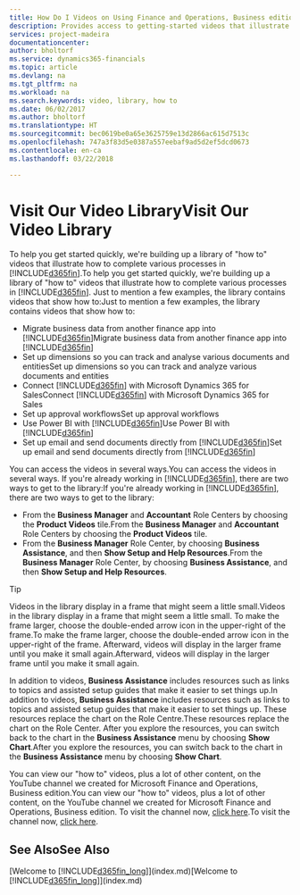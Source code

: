 ```yaml
---
title: How Do I Videos on Using Finance and Operations, Business edition | Microsoft Docs
description: Provides access to getting-started videos that illustrate how to do common tasks.
services: project-madeira
documentationcenter: 
author: bholtorf
ms.service: dynamics365-financials
ms.topic: article
ms.devlang: na
ms.tgt_pltfrm: na
ms.workload: na
ms.search.keywords: video, library, how to
ms.date: 06/02/2017
ms.author: bholtorf
ms.translationtype: HT
ms.sourcegitcommit: bec0619be0a65e3625759e13d2866ac615d7513c
ms.openlocfilehash: 747a3f83d5e0387a557eebaf9ad5d2ef5dcd0673
ms.contentlocale: en-ca
ms.lasthandoff: 03/22/2018

---
```

# <a name="visit-our-video-library"></a><span data-ttu-id="5dd24-103">Visit Our Video Library</span><span class="sxs-lookup"><span data-stu-id="5dd24-103">Visit Our Video Library</span></span>
<span data-ttu-id="5dd24-104">To help you get started quickly, we're building up a library of "how to" videos that illustrate how to complete various processes in [!INCLUDE[d365fin](includes/d365fin_md.md)].</span><span class="sxs-lookup"><span data-stu-id="5dd24-104">To help you get started quickly, we're building up a library of "how to" videos that illustrate how to complete various processes in [!INCLUDE[d365fin](includes/d365fin_md.md)].</span></span> <span data-ttu-id="5dd24-105">Just to mention a few examples, the library contains videos that show how to:</span><span class="sxs-lookup"><span data-stu-id="5dd24-105">Just to mention a few examples, the library contains videos that show how to:</span></span>  

* <span data-ttu-id="5dd24-106">Migrate business data from another finance app into [!INCLUDE[d365fin](includes/d365fin_md.md)]</span><span class="sxs-lookup"><span data-stu-id="5dd24-106">Migrate business data from another finance app into [!INCLUDE[d365fin](includes/d365fin_md.md)]</span></span>  
* <span data-ttu-id="5dd24-107">Set up dimensions so you can track and analyse various documents and entities</span><span class="sxs-lookup"><span data-stu-id="5dd24-107">Set up dimensions so you can track and analyze various documents and entities</span></span>
* <span data-ttu-id="5dd24-108">Connect [!INCLUDE[d365fin](includes/d365fin_md.md)] with Microsoft Dynamics 365 for Sales</span><span class="sxs-lookup"><span data-stu-id="5dd24-108">Connect [!INCLUDE[d365fin](includes/d365fin_md.md)] with Microsoft Dynamics 365 for Sales</span></span>
* <span data-ttu-id="5dd24-109">Set up approval workflows</span><span class="sxs-lookup"><span data-stu-id="5dd24-109">Set up approval workflows</span></span>  
* <span data-ttu-id="5dd24-110">Use Power BI with [!INCLUDE[d365fin](includes/d365fin_md.md)]</span><span class="sxs-lookup"><span data-stu-id="5dd24-110">Use Power BI with [!INCLUDE[d365fin](includes/d365fin_md.md)]</span></span>  
* <span data-ttu-id="5dd24-111">Set up email and send documents directly from [!INCLUDE[d365fin](includes/d365fin_md.md)]</span><span class="sxs-lookup"><span data-stu-id="5dd24-111">Set up email and send documents directly from [!INCLUDE[d365fin](includes/d365fin_md.md)]</span></span>  

<span data-ttu-id="5dd24-112">You can access the videos in several ways.</span><span class="sxs-lookup"><span data-stu-id="5dd24-112">You can access the videos in several ways.</span></span> <span data-ttu-id="5dd24-113">If you're already working in [!INCLUDE[d365fin](includes/d365fin_md.md)], there are two ways to get to the library:</span><span class="sxs-lookup"><span data-stu-id="5dd24-113">If you're already working in [!INCLUDE[d365fin](includes/d365fin_md.md)], there are two ways to get to the library:</span></span>

* <span data-ttu-id="5dd24-114">From the **Business Manager** and **Accountant** Role Centers by choosing the **Product Videos** tile.</span><span class="sxs-lookup"><span data-stu-id="5dd24-114">From the **Business Manager** and **Accountant** Role Centers by choosing the **Product Videos** tile.</span></span>  
* <span data-ttu-id="5dd24-115">From the **Business Manager** Role Center, by choosing **Business Assistance**, and then **Show Setup and Help Resources**.</span><span class="sxs-lookup"><span data-stu-id="5dd24-115">From the **Business Manager** Role Center, by choosing **Business Assistance**, and then **Show Setup and Help Resources**.</span></span>  

> [!Tip]  
> <span data-ttu-id="5dd24-116">Videos in the library display in a frame that might seem a little small.</span><span class="sxs-lookup"><span data-stu-id="5dd24-116">Videos in the library display in a frame that might seem a little small.</span></span> <span data-ttu-id="5dd24-117">To make the frame larger, choose the double-ended arrow icon in the upper-right of the frame.</span><span class="sxs-lookup"><span data-stu-id="5dd24-117">To make the frame larger, choose the double-ended arrow icon in the upper-right of the frame.</span></span> <span data-ttu-id="5dd24-118">Afterward, videos will display in the larger frame until you make it small again.</span><span class="sxs-lookup"><span data-stu-id="5dd24-118">Afterward, videos will display in the larger frame until you make it small again.</span></span>  

<span data-ttu-id="5dd24-119">In addition to videos, **Business Assistance** includes resources such as links to topics and assisted setup guides that make it easier to set things up.</span><span class="sxs-lookup"><span data-stu-id="5dd24-119">In addition to videos, **Business Assistance** includes resources such as links to topics and assisted setup guides that make it easier to set things up.</span></span> <span data-ttu-id="5dd24-120">These resources replace the chart on the Role Centre.</span><span class="sxs-lookup"><span data-stu-id="5dd24-120">These resources replace the chart on the Role Center.</span></span> <span data-ttu-id="5dd24-121">After you explore the resources, you can switch back to the chart in the **Business Assistance** menu by choosing **Show Chart**.</span><span class="sxs-lookup"><span data-stu-id="5dd24-121">After you explore the resources, you can switch back to the chart in the **Business Assistance** menu by choosing **Show Chart**.</span></span>  
  
<span data-ttu-id="5dd24-122">You can view our "how to" videos, plus a lot of other content, on the YouTube channel we created for Microsoft Finance and Operations, Business edition.</span><span class="sxs-lookup"><span data-stu-id="5dd24-122">You can view our "how to" videos, plus a lot of other content, on the YouTube channel we created for Microsoft Finance and Operations, Business edition.</span></span> <span data-ttu-id="5dd24-123">To visit the channel now, [click here](https://go.microsoft.com/fwlink/?linkid=851533).</span><span class="sxs-lookup"><span data-stu-id="5dd24-123">To visit the channel now, [click here](https://go.microsoft.com/fwlink/?linkid=851533).</span></span>

## <a name="see-also"></a><span data-ttu-id="5dd24-124">See Also</span><span class="sxs-lookup"><span data-stu-id="5dd24-124">See Also</span></span>
<span data-ttu-id="5dd24-125">[Welcome to [!INCLUDE[d365fin_long](includes/d365fin_long_md.md)]](index.md)</span><span class="sxs-lookup"><span data-stu-id="5dd24-125">[Welcome to [!INCLUDE[d365fin_long](includes/d365fin_long_md.md)]](index.md)</span></span>

